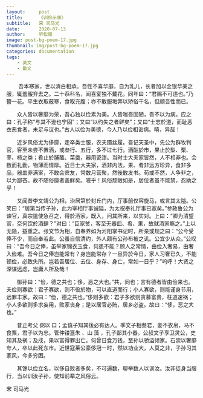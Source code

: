 ```yaml
---
layout:     post
title:      《训俭示康》
subtitle:   宋 司马光
date:       2020-07-13
author:     听松阁
image: post-bg-poem-17.jpg
thumbnail: img/post-bg-poem-17.jpg
categories: documentation
tags:
    - 美文
    - 散文
---
```


　　 吾本寒家，世以清白相承。吾性不喜华靡，自为乳儿，长者加以金银华美之服，辄羞赧弃去之。二十忝科名，闻喜宴独不戴花。同年曰：“君赐不可违也。”乃簪一花。平生衣取蔽寒，食取充腹；亦不敢服垢弊以矫俗干名，但顺吾性而已。

　　众人皆以奢靡为荣，吾心独以俭素为美。人皆嗤吾固陋，吾不以为病。应之曰：孔子称“与其不逊也宁固”；又曰“以约失之者鲜矣”；又曰“士志於道，而耻恶衣恶食者，未足与议也。”古人以俭为美德，今人乃以俭相诟病。嘻，异哉！

 


　　近岁风俗尤为侈靡，走卒类士服，农夫蹑丝履。吾记天圣中，先公为群牧判官，客至未尝不置酒，或叁行、五行，多不过七行。酒酤於市，果止於梨、栗、枣、柿之类；肴止於脯醢、菜羹，器用瓷漆。当时士大夫家皆然，人不相非也。会数而礼勤，物薄而情厚。近日士大夫家，酒非内法，果、肴非远方珍异，食非多品，器皿非满案，不敢会宾友，常数月营聚，然後敢发书。苟或不然，人争非之，以为鄙吝。故不随俗靡者盖鲜矣。嗟乎！风俗颓敝如是，居位者虽不能禁，忍助之乎！

　　又闻昔李文靖公为相，治居第於封丘门内，厅事前仅容旋马，或言其太隘。公笑曰：“居第当传子孙，此为宰相厅事诚隘，为太祝奉礼厅事已宽矣。”参政鲁公为谏官，真宗遣使急召之，得於酒家，既入，问其所来，以实对。上曰：“卿为清望官，奈何饮於酒肆？”对曰：“臣家贫，客至无器皿、肴、果，故就酒家觞之。”上以无隐，益重之。张文节为相，自奉养如为河阳掌书记时，所亲或规之曰：“公今受俸不少，而自奉若此。公虽自信清约，外人颇有公孙布被之讥。公宜少从众。”公叹曰：“吾今日之俸，虽举家锦衣玉食，何患不能？顾人之常情，由俭入奢易，由奢入俭难。吾今日之俸岂能常有？身岂能常存？一旦异於今日，家人习奢已久，不能顿俭，必致失所。岂若吾居位、去位、身存、身亡，常如一日乎？”呜呼！大贤之深谋远虑，岂庸人所及哉！

　　御孙曰：“俭，德之共也；侈，恶之大也。”共，同也；言有德者皆由俭来也。夫俭则寡欲：君子寡欲，则不役於物，可以直道而行；小人寡欲，则能谨身节用，远罪丰家。故曰：“俭，德之共也。”侈则多欲：君子多欲则贪慕富贵，枉道速祸；小人多欲则多求妄用，败家丧身；是以居官必贿，居乡必盗。故曰：“侈，恶之大也。”

　　昔正考父 粥以 口；孟僖子知其後必有达人。季文子相叁君，妾不衣帛，马不食粟，君子以为忠。管仲镂簋朱 、山 藻 ，孔子鄙其小器。公叔文子享卫灵公，史 知其及祸；及戍，果以富得罪出亡。何曾日食万钱，至孙以骄溢倾家。石崇以奢靡夸人，卒以此死东市。近世寇莱公豪侈冠一时，然以功业大，人莫之非，子孙习其家风，今多穷困。

　　其馀以俭立名，以侈自败者多矣，不可遍数，聊举数人以训汝。汝非徒身当服行，当以训汝子孙，使知前辈之风俗云。

宋 司马光